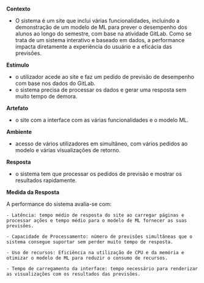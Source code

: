 **Contexto**

- O sistema é um site que inclui várias funcionalidades, incluindo a demonstração de um modelo de ML para prever o desempenho dos alunos ao longo do semestre, com base na atividade GitLab. Como se trata de um sistema interativo e baseado em dados, a performance impacta diretamente a experiência do usuário e a eficácia das previsões.

**Estímulo**

- o utilizador acede ao site e faz um pedido de previsão de desempenho com base nos dados do GitLab.
- o sistema precisa de processar os dados e gerar uma resposta sem muito tempo de demora.

**Artefato**

- o site com a interface com as várias funcionalidades e o modelo ML.

**Ambiente**

- acesso de vários utilizadores em simultâneo, com vários pedidos ao modelo e várias visualizações de retorno.

**Resposta**

- o sistema tem que processar os pedidos de previsão e mostrar os resultados rapidamente.

**Medida da Resposta**

A performance do sistema avalia-se com:

    - Latência: tempo médio de resposta do site ao carregar páginas e processar ações e tempo médio para o modelo de ML fornecer as suas previsões.

    - Capacidade de Processamento: número de previsões simultâneas que o sistema consegue suportar sem perder muito tempo de resposta.

    - Uso de recursos: Eficiência na utilização de CPU e da memória e otimizar o modelo de ML para reduzir o consumo de recursos.

    - Tempo de carregamento da interface: tempo necessário para renderizar as visualizações com os resultados das previsões.